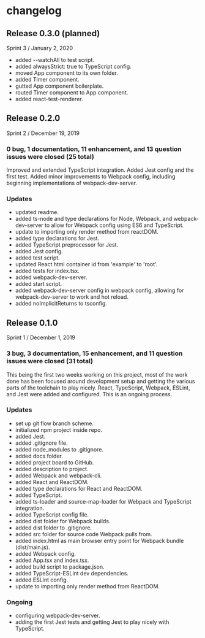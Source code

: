 # changelog

## Release 0.3.0 (planned)
Sprint 3 / January 2, 2020

- added --watchAll to test script.
- added alwaysStrict: true to TypeScript config.
- moved App component to its own folder.
- added Timer component.
- gutted App component boilerplate.
- routed Timer component to App component.
- added react-test-renderer.

## Release 0.2.0
Sprint 2 / December 19, 2019

### 0 bug, 1 documentation, 11 enhancement, and 13 question issues were closed (25 total)

Improved and extended TypeScript integration. Added Jest config and the first test. Added minor improvements to Webpack config, including beginning implementations of webpack-dev-server.

### Updates
- updated readme.
- added ts-node and type declarations for Node, Webpack, and webpack-dev-server to allow for Webpack config using ES6 and TypeScript.
- update to importing only render method from reactDOM.
- added type declarations for Jest.
- added TypeScript preprocessor for Jest.
- added Jest config.
- added test script.
- updated React html container id from 'example' to 'root'.
- added tests for index.tsx.
- added webpack-dev-server.
- added start script.
- added webpack-dev-server config in webpack config, allowing for webpack-dev-server to work and hot reload.
- added noImplicitReturns to tsconfig.

## Release 0.1.0
Sprint 1 / December 1, 2019

### 3 bug, 3 documentation, 15 enhancement, and 11 question issues were closed (31 total)

This being the first two weeks working on this project, most of the work done has been focused around development setup and getting the various parts of the toolchain to play nicely. React, TypeScript, Webpack, ESLint, and Jest were added and configured. This is an ongoing process.

### Updates
- set up git flow branch scheme.
- initialized npm project inside repo.
- added Jest.
- added .gitignore file.
- added node_modules to .gitignore.
- added docs folder.
- added project board to GitHub.
- added description to project.
- added Webpack and webpack-cli.
- added React and ReactDOM.
- added type declarations for React and ReactDOM.
- added TypeScript.
- added ts-loader and source-map-loader for Webpack and TypeScript integration.
- added TypeScript config file.
- added dist folder for Webpack builds.
- added dist folder to .gitignore.
- added src folder for source code Webpack pulls from.
- added index.html as main browser entry point for Webpack bundle (dist/main.js).
- added Webpack config.
- added App.tsx and index.tsx.
- added build script to package.json.
- added TypeScript-ESLint dev dependencies.
- added ESLint config.
- update to importing only render method from ReactDOM.

### Ongoing
- configuring webpack-dev-server.
- adding the first Jest tests and getting Jest to play nicely with TypeScript.
